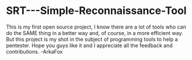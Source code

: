 # SRT---Simple-Reconnaissance-Tool
This is my first open source project, I know there are a lot of tools who can do the SAME thing in a better way and, of course, in a more efficient way. But this project is my shot in the subject of programming tools to help a pentester. Hope you guys like it and I appreciate all the feedback and contributions. -ArkaFox
